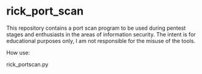 # rick_port_scan
This repository contains a port scan program to be used during pentest stages and enthusiasts in the areas of information security.
The intent is for educational purposes only, I am not responsible for the misuse of the tools.



How use:

rick_portscan.py <IP>
